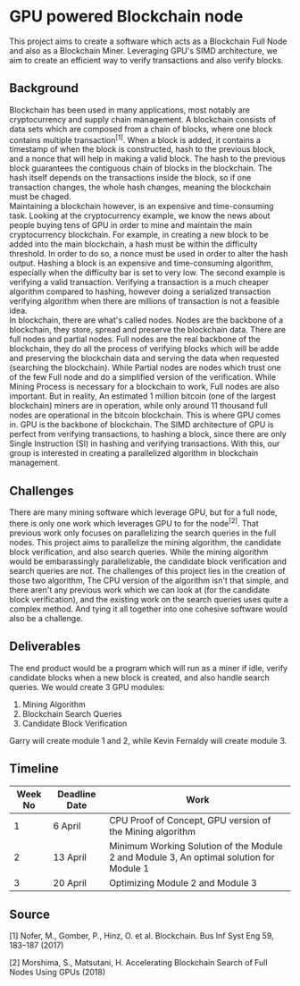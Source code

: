 # GPU powered Blockchain node
This project aims to create a software which acts as a Blockchain Full Node and also as a Blockchain Miner. Leveraging GPU's SIMD architecture, we aim to create an efficient way to verify transactions and also verify blocks.

## Background
Blockchain has been used in many applications, most notably are cryptocurrency and supply chain management. A blockchain consists of data sets which are composed from a chain of blocks, where one block contains multiple transaction<sup>[1]</sup>. When a block is added, it contains a timestamp of when the block is constructed, hash to the previous block, and a nonce that will help in making a valid block. The hash to the previous block guarantees the contiguous chain of blocks in the blockchain. The hash itself depends on the transactions inside the block, so if one transaction changes, the whole hash changes, meaning the blockchain must be chaged.<br>
Maintaining a blockchain however, is an expensive and time-consuming task. Looking at the cryptocurrency example, we know the news about people buying tens of GPU in order to mine and maintain the main cryptocurrency blockchain. For example, in creating a new block to be added into the main blockchain, a hash must be within the difficulty threshold. In order to do so, a nonce must be used in order to alter the hash output. Hashing a block is an expensive and time-consuming algorithm, especially when the difficulty bar is set to very low. The second example is verifying a valid transaction. Verifying a transaction is a much cheaper algorithm compared to hashing, however doing a serialized transaction verifying algorithm when there are millions of transaction is not a feasible idea.<br>
In blockchain, there are what's called nodes. Nodes are the backbone of a blockchain, they store, spread and preserve the blockchain data. There are full nodes and partial nodes. Full nodes are the real backbone of the blockchain, they do all the process of verifying blocks which will be adde and preserving the blockchain data and serving the data when requested (searching the blockchain). While Partial nodes are nodes which trust one of the few Full node and do a simplified version of the verification. While Mining Process is necessary for a blockchain to work, Full nodes are also important. But in reality, An estimated 1 million bitcoin (one of the largest blockchain) miners are in operation, while only around 11 thousand full nodes are operational in the bitcoin blockchain. This is where GPU comes in. GPU is the backbone of blockchain. The SIMD architecture of GPU is perfect from verifying transactions, to hashing a block, since there are only Single Instruction (SI) in hashing and verifying transactions. With this, our group is interested in creating a parallelized algorithm in blockchain management.<br>

## Challenges
There are many mining software which leverage GPU, but for a full node, there is only one work which leverages GPU to for the node<sup>[2]</sup>. That previous work only focuses on parallelizing the search queries in the full nodes. This project aims to parallelize the mining algorithm, the candidate block verification, and also search queries. While the mining algorithm would be embarassingly parallelizable, the candidate block verification and search queries are not. The challenges of this project lies in the creation of those two algorithm, The CPU version of the algorithm isn't that simple, and there aren't any previous work which we can look at (for the candidate block verification), and the existing work on the search queries uses quite a complex method. And tying it all together into one cohesive software would also be a challenge.


## Deliverables
The end product would be a program which will run as a miner if idle, verify candidate blocks when a new block is created, and also handle search queries. We would create 3 GPU modules:
1. Mining Algorithm
2. Blockchain Search Queries
3. Candidate Block Verification

Garry will create module 1 and 2, while Kevin Fernaldy will create module 3.
## Timeline
| Week No | Deadline Date | Work                                                                                    |
|---------|---------------|-----------------------------------------------------------------------------------------|
| 1       | 6 April       | CPU Proof of Concept, GPU version of the Mining algorithm                               |
| 2       | 13 April      | Minimum Working Solution of the Module 2 and Module 3, An optimal solution for Module 1 |
| 3       | 20 April      | Optimizing Module 2 and Module 3                                                        |

## Source
[1] Nofer, M., Gomber, P., Hinz, O. et al. Blockchain. Bus Inf Syst Eng 59, 183–187 (2017)

[2] Morshima, S., Matsutani, H. Accelerating Blockchain Search of Full Nodes Using GPUs (2018)

